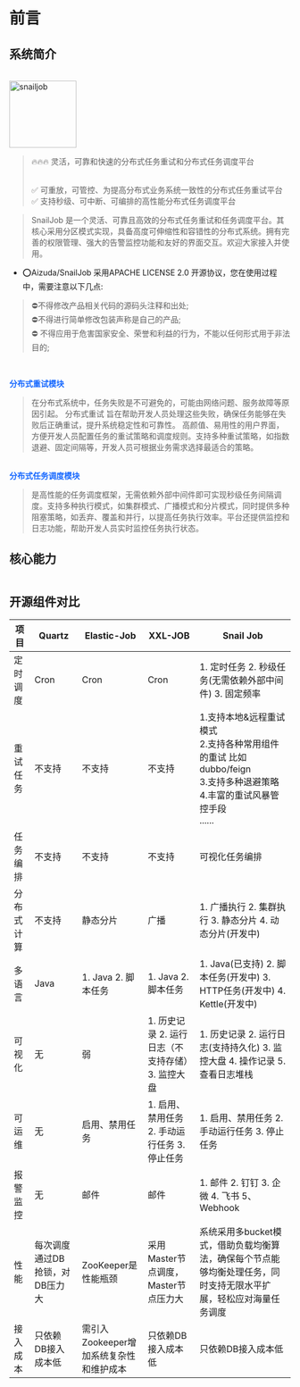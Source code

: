 # 前言

<script setup>
import Image from '../../../.vitepress/components/Image.vue';
import CodeHosting from '../../../.vitepress/components/CodeHosting.vue';
</script>


## 系统简介
<br/>
<img src="/logo.svg" alt="snailjob" width="120px">

> 🔥🔥🔥 灵活，可靠和快速的分布式任务重试和分布式任务调度平台 <br/> <br/>
> 
> ✅️ 可重放，可管控、为提高分布式业务系统一致性的分布式任务重试平台 <br/>
> ✅️ 支持秒级、可中断、可编排的高性能分布式任务调度平台

> SnailJob 是一个灵活、可靠且高效的分布式任务重试和任务调度平台。其核心采用分区模式实现，具备高度可伸缩性和容错性的分布式系统。拥有完善的权限管理、强大的告警监控功能和友好的界面交互。欢迎大家接入并使用。

<CodeHosting />

* ⭕Aizuda/SnailJob 采用APACHE LICENSE 2.0 开源协议，您在使用过程中，需要注意以下几点:

> ⛔不得修改产品相关代码的源码头注释和出处; <br/>
> ⛔不得进行简单修改包装声称是自己的产品;<br/>
> ⛔ 不得应用于危害国家安全、荣誉和利益的行为，不能以任何形式用于非法目的;

<br />

<span style="font-weight: bold; color: #1366ff">分布式重试模块</span> <br />
> 在分布式系统中，任务失败是不可避免的，可能由网络问题、服务故障等原因引起。
分布式重试 旨在帮助开发人员处理这些失败，确保任务能够在失败后正确重试，提升系统稳定性和可靠性。
高颜值、易用性的用户界面，方便开发人员配置任务的重试策略和调度规则。支持多种重试策略，如指数退避、固定间隔等，开发人员可根据业务需求选择最适合的策略。

<br />
<span style="font-weight: bold; color: #1366ff">分布式任务调度模块</span> <br />

> 是高性能的任务调度框架，无需依赖外部中间件即可实现秒级任务间隔调度。支持多种执行模式，如集群模式、广播模式和分片模式，同时提供多种阻塞策略，如丢弃、覆盖和并行，以提高任务执行效率。平台还提供监控和日志功能，帮助开发人员实时监控任务执行状态。

## 核心能力

<Image />

## 开源组件对比
| **项目** | **Quartz**        | **Elastic-Job**          | **XXL-JOB**                   | **Snail Job**                                                                                |
|--------|-------------------|--------------------------|-------------------------------|----------------------------------------------------------------------------------------------|
| 定时调度   | Cron              | Cron                     | Cron                          | 1. 定时任务 2. 秒级任务(无需依赖外部中间件) 3. 固定频率                                                           |
| 重试任务   | 不支持               | 不支持                      | 不支持                           | 1.支持本地&远程重试模式 <br/> 2.支持各种常用组件的重试 比如dubbo/feign <br/>3.支持多种退避策略<br/>4.丰富的重试风暴管控手段<br/>...... | 
| 任务编排   | 不支持               | 不支持                      | 不支持                           | 可视化任务编排                                                                                      |                                                                 |
| 分布式计算  | 不支持               | 静态分片                     | 广播                            | 1. 广播执行 2. 集群执行 3. 静态分片 4. 动态分片(开发中)                                                         |
| 多语言    | Java              | 1. Java 2. 脚本任务          | 1. Java 2. 脚本任务               | 1. Java(已支持)  2. 脚本任务(开发中)  3. HTTP任务(开发中)  4. Kettle(开发中)                                   |
| 可视化    | 无                 | 弱                        | 1. 历史记录 2. 运行日志（不支持存储）3. 监控大盘 | 1. 历史记录 2. 运行日志(支持持久化) 3. 监控大盘 4. 操作记录 5. 查看日志堆栈                                             |
| 可运维    | 无                 | 启用、禁用任务                  | 1. 启用、禁用任务 2. 手动运行任务 3. 停止任务  | 1. 启用、禁用任务 2. 手动运行任务 3. 停止任务                                                                 |
| 报警监控   | 无                 | 邮件                       | 邮件                            | 1. 邮件 2. 钉钉 3. 企微 4. 飞书 5、Webhook                                                            |
| 性能     | 每次调度通过DB抢锁，对DB压力大 | ZooKeeper是性能瓶颈           | 采用Master节点调度，Master节点压力大      | 系统采用多bucket模式，借助负载均衡算法，确保每个节点能够均衡处理任务，同时支持无限水平扩展，轻松应对海量任务调度                                  |
| 接入成本   | 只依赖DB接入成本低        | 需引入Zookeeper增加系统复杂性和维护成本 | 只依赖DB接入成本低                    | 只依赖DB接入成本低                                                                                   |